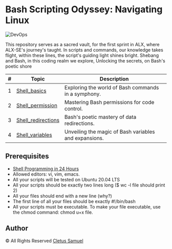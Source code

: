 # Bash Scripting Odyssey: Navigating Linux

![DevOps](https://vegastack.com/tutorials/content/images/2022/02/Bash-Shebang.png)

This repository serves as a sacred vault,
for the first sprint in ALX, where ALX-SE's journey's taught.
In scripts and commands, our knowledge takes flight,
within these lines, the script's guiding light shines bright.
Shebang and Bash, in this coding realm we explore,
Unlocking the secrets, on Bash's poetic shore

| #  | Topic                                      | Description                                            |
| -- | ------------------------------------------ | ------------------------------------------------------ |
| 1  | [Shell_basics](./0x00-shell_basics)        | Exploring the world of Bash commands in a symphony.   |
| 2  | [Shell_permission](./0x01-shell_permissions)        | Mastering Bash permissions for code control.        |
| 3  | [Shell_redirections](./0x02-shell_redirections)        | Bash's poetic mastery of data redirections.        |
| 4  | [Shell_variables](./0x03-shell_variables_expansions)        | Unveiling the magic of Bash variables and expansions.|

## Prerequisites

- [Shell Programming in 24 Hours](https://www.pdfdrive.com/shell-programming-in-24-hourspdf-e26943388.html)
- Allowed editors: vi, vim, emacs.
- All your scripts will be tested on Ubuntu 20.04 LTS
- All your scripts should be exactly two lines long ($ wc -l file should print 2)
- All your files should end with a new line (why?)
- The first line of all your files should be exactly #!/bin/bash
- All your scripts must be executable. To make your file executable, use the chmod command: chmod u+x file.

## Author

&copy; All Rights Reserved [Cletus Samuel](https://cletsymedia.github.io/Prof-Portfolio/)
